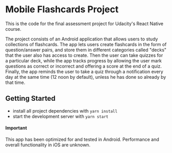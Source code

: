 # Mobile Flashcards Project

This is the code for the final assessment project for Udacity's React Native course.

The project consists of  an Android application that allows users to study collections of flashcards. The app lets users create flashcards in the form of question/answer pairs, and store them in different categories called "decks" that the user also has access to create. Then the user can take quizzes for a particular deck, while the app tracks progress by allowing the user mark questions as correct or incorrect and offering a score at the end of a quiz. Finally, the app reminds the user to take a quiz through a notification every day at the same time (12 noon by default), unless he has done so already by that time. 


## Getting Started

* install all project dependencies with `yarn install`
* start the development server with `yarn start`


#### Important
This app has been optimized for and tested in Android. Performance and overall functionality in iOS are unknown.
